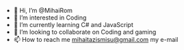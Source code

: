 - 👋 Hi, I’m @MihaiRom
- 👀 I’m interested in Coding
- 🌱 I’m currently learning C# and JavaScript 
- 💞️ I’m looking to collaborate on Coding and gaming 
- 📫 How to reach me mihaitazismisu@gmail.com my e-mail 

<!---
MihaiRom/MihaiRom is a ✨ special ✨ repository because its `README.md` (this file) appears on your GitHub profile.
You can click the Preview link to take a look at your changes.
--->
